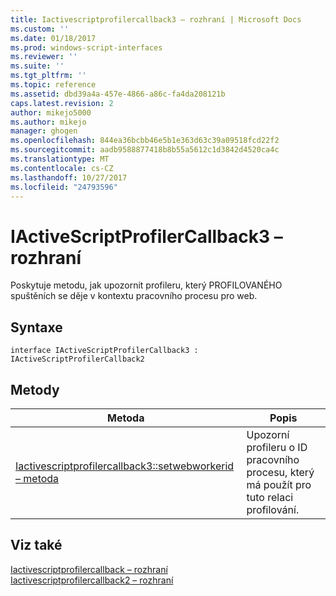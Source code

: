 ```yaml
---
title: Iactivescriptprofilercallback3 – rozhraní | Microsoft Docs
ms.custom: ''
ms.date: 01/18/2017
ms.prod: windows-script-interfaces
ms.reviewer: ''
ms.suite: ''
ms.tgt_pltfrm: ''
ms.topic: reference
ms.assetid: dbd39a4a-457e-4866-a86c-fa4da208121b
caps.latest.revision: 2
author: mikejo5000
ms.author: mikejo
manager: ghogen
ms.openlocfilehash: 844ea36bcbb46e5b1e363d63c39a09518fcd22f2
ms.sourcegitcommit: aadb9588877418b8b55a5612c1d3842d4520ca4c
ms.translationtype: MT
ms.contentlocale: cs-CZ
ms.lasthandoff: 10/27/2017
ms.locfileid: "24793596"
---
```

# <a name="iactivescriptprofilercallback3-interface"></a>IActiveScriptProfilerCallback3 – rozhraní
Poskytuje metodu, jak upozornit profileru, který PROFILOVANÉHO spuštěních se děje v kontextu pracovního procesu pro web.  
  
## <a name="syntax"></a>Syntaxe  
  
```  
interface IActiveScriptProfilerCallback3 : IActiveScriptProfilerCallback2  
```  
  
## <a name="methods"></a>Metody  
  
|Metoda|Popis|  
|------------|-----------------|  
|[Iactivescriptprofilercallback3::setwebworkerid – metoda](../../winscript/reference/iactivescriptprofilercallback3-setwebworkerid-method.md)|Upozorní profileru o ID pracovního procesu, který má použít pro tuto relaci profilování.|  
  
## <a name="see-also"></a>Viz také  
 [Iactivescriptprofilercallback – rozhraní](../../winscript/reference/iactivescriptprofilercallback-interface.md)   
 [Iactivescriptprofilercallback2 – rozhraní](../../winscript/reference/iactivescriptprofilercallback2-interface.md)